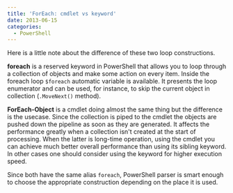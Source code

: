 ```yaml
---
title: 'ForEach: cmdlet vs keyword'
date: 2013-06-15
categories:
  - PowerShell
---
```


Here is a little note about the difference of these two loop constructions.

**foreach** is a reserved keyword in PowerShell that allows you to loop through a collection of objects and make some action on every item. Inside the foreach loop `$foreach` automatic variable is available. It presents the loop enumerator and can be used, for instance, to skip the current object in collection (`.MoveNext()` method).

**ForEach-Object** is a cmdlet doing almost the same thing but the difference is the usecase. Since the collection is piped to the cmdlet the objects are pushed down the pipeline as soon as they are generated. It affects the performance greatly when a collection isn't created at the start of processing. When the latter is long-time operation, using the cmdlet you can achieve much better overall performance than using its sibling keyword. In other cases one should consider using the keyword for higher execution speed.

Since both have the same alias `foreach`, PowerShell parser is smart enough to choose the appropriate construction depending on the place it is used.